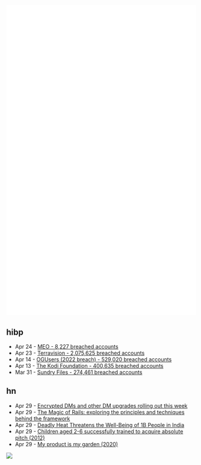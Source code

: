 ![Metrics](https://raw.githubusercontent.com/phixion/phixion/master/metrics.svg)

## hibp

<!--
for https://github.com/phixion/phixion/blob/main/.github/workflows/feeds.yml
-->
<!--START_SECTION:haveibeenpwnd-->
- Apr 24 - [MEO - 8,227 breached accounts](https://haveibeenpwned.com/PwnedWebsites#MEO)
- Apr 23 - [Terravision - 2,075,625 breached accounts](https://haveibeenpwned.com/PwnedWebsites#Terravision)
- Apr 14 - [OGUsers (2022 breach) - 529,020 breached accounts](https://haveibeenpwned.com/PwnedWebsites#OGUsers2022)
- Apr 13 - [The Kodi Foundation - 400,635 breached accounts](https://haveibeenpwned.com/PwnedWebsites#KodiFoundation)
- Mar 31 - [Sundry Files - 274,461 breached accounts](https://haveibeenpwned.com/PwnedWebsites#SundryFiles)
<!--END_SECTION:haveibeenpwnd-->

## hn

<!--
for https://github.com/phixion/phixion/blob/main/.github/workflows/feeds.yml
-->
<!--START_SECTION:hn-->
- Apr 29 - [Encrypted DMs and other DM upgrades rolling out this week](https://twitter.com/elonmusk/status/1652335652187553794)
- Apr 29 - [The Magic of Rails: exploring the principles and techniques behind the framework](https://speakerdeck.com/eileencodes/the-magic-of-rails)
- Apr 29 - [Deadly Heat Threatens the Well-Being of 1B People in India](https://www.wired.com/story/extreme-heat-india/)
- Apr 29 - [Children aged 2-6 successfully trained to acquire absolute pitch (2012)](https://journals.sagepub.com/doi/abs/10.1177/0305735612463948)
- Apr 29 - [My product is my garden (2020)](https://herman.bearblog.dev/my-product-is-my-garden/)
<!--END_SECTION:hn-->

<!--
for https://yhype.me
-->
![](https://hit.yhype.me/github/profile?user_id=13013670)
